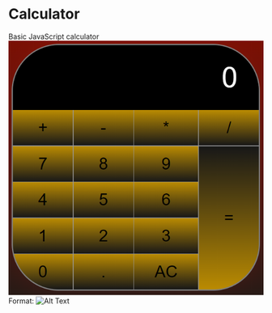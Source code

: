# Calculator
Basic JavaScript calculator
![Calc](https://github.com/barakle2401/Calculator/blob/master/calculator.PNG)
Format: ![Alt Text](url)
